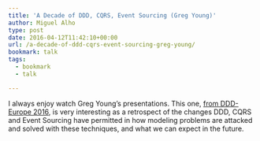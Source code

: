 ```yaml
---
title: 'A Decade of DDD, CQRS, Event Sourcing (Greg Young)'
author: Miguel Alho
type: post
date: 2016-04-12T11:42:10+00:00
url: /a-decade-of-ddd-cqrs-event-sourcing-greg-young/
bookmark: talk
tags:
  - bookmark
  - talk

---
```

I always enjoy watch Greg Young&#8217;s presentations. This one, <a href="http://dddeurope.com/2016/greg-young.html" target="_blank">from DDD-Europe 2016</a>, is very interesting as a retrospect of the changes DDD, CQRS and Event Sourcing have permitted in how modeling problems are attacked and solved with these techniques, and what we can expect in the future.